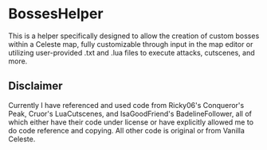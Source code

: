 # BossesHelper

This is a helper specifically designed to allow the creation of custom bosses within a Celeste map, fully customizable through input in the map editor or utilizing user-provided .txt and .lua files to execute attacks, cutscenes, and more.

## Disclaimer

Currently I have referenced and used code from Ricky06's Conqueror's Peak, Cruor's LuaCutscenes, and IsaGoodFriend's BadelineFollower, all of which either have their code under license or have explicitly allowed me to do code reference and copying. All other code is original or from Vanilla Celeste.
